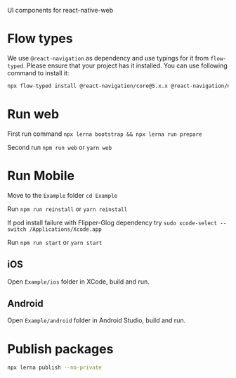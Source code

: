 UI components for react-native-web

# Flow types
We use `@react-navigation` as dependency and use typings for it from `flow-typed`. Please ensure that your project has it installed. You can use following command to install it:

```sh
npx flow-typed install @react-navigation/core@5.x.x @react-navigation/native@5.x.x @react-navigation/bottom-tabs@5.x.x @react-navigation/stack@5.x.x
```

# Run web

First run command `npx lerna bootstrap && npx lerna run prepare`

Second run `npm run web` or `yarn web`

# Run Mobile

Move to the `Example` folder `cd Example`

Run `npm run reinstall` or `yarn reinstall`

If pod install failure with Flipper-Glog dependency try `sudo xcode-select --switch /Applications/Xcode.app`

Run `npm run start` or `yarn start`

## iOS
Open `Example/ios` folder in XCode, build and run.
## Android
Open `Example/android` folder in Android Studio, build and run.

# Publish packages

```sh
npx lerna publish --no-private
```

